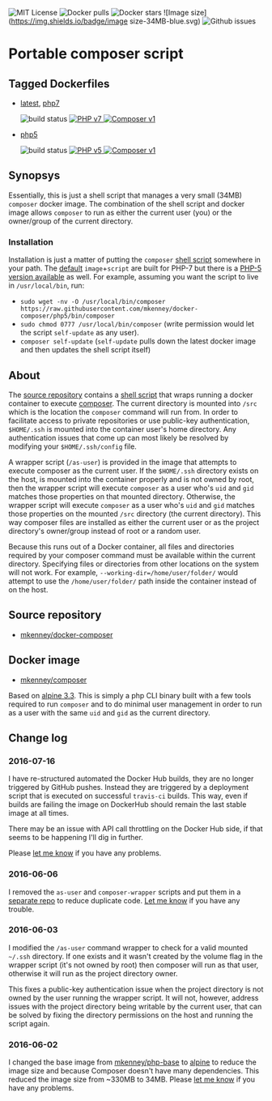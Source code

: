 ![MIT License](https://img.shields.io/github/license/mkenney/docker-composer.svg) ![Docker pulls](https://img.shields.io/docker/pulls/mkenney/composer.svg) ![Docker stars](https://img.shields.io/docker/stars/mkenney/composer.svg) ![Image size](https://img.shields.io/badge/image size-34MB-blue.svg) ![Github issues](https://img.shields.io/github/issues-raw/mkenney/docker-composer.svg)

# Portable composer script

## Tagged Dockerfiles

* [latest](https://github.com/mkenney/docker-composer/blob/master/Dockerfile), [php7](https://github.com/mkenney/docker-composer/blob/master/Dockerfile)

  ![build status](https://travis-ci.org/mkenney/docker-composer.svg?branch=master) [![PHP v7](https://img.shields.io/badge/PHP-v7.0.6-8892bf.svg) ![Composer v1](https://img.shields.io/badge/composer-v1.1.2-orange.svg)](https://github.com/mkenney/docker-composer)

* [php5](https://github.com/mkenney/docker-composer/blob/php5/Dockerfile)

  ![build status](https://travis-ci.org/mkenney/docker-composer.svg?branch=php5) [![PHP v5](https://img.shields.io/badge/PHP-v5.6.21-8892bf.svg) ![Composer v1](https://img.shields.io/badge/composer-v1.1.2-orange.svg)](https://github.com/mkenney/docker-composer/tree/php5)

## Synopsys

Essentially, this is just a shell script that manages a very small (34MB) `composer` docker image. The combination of the shell script and docker image allows `composer` to run as either the current user (you) or the owner/group of the current directory.

### Installation

Installation is just a matter of putting the `composer` [shell script](https://github.com/mkenney/docker-composer/blob/master/bin/composer) somewhere in your path. The [default](https://hub.docker.com/r/mkenney/composer/tags/) `image`+`script` are built for PHP-7 but there is a [PHP-5 version available](https://github.com/mkenney/docker-composer/blob/php5/bin/composer) as well. For example, assuming you want the script to live in `/usr/local/bin`, run:
* `sudo wget -nv -O /usr/local/bin/composer https://raw.githubusercontent.com/mkenney/docker-composer/php5/bin/composer`
* `sudo chmod 0777 /usr/local/bin/composer` (write permission would let the script `self-update` as any user).
* `composer self-update` (`self-update` pulls down the latest docker image and then updates the shell script itself)

## About

The [source repository](https://github.com/mkenney/docker-composer) contains a [shell script](https://github.com/mkenney/docker-composer/blob/php5/bin/composer) that wraps running a docker container to execute [composer](https://getcomposer.org/). The current directory is mounted into `/src` which is the location the `composer` command will run from. In order to facilitate access to private repositories or use public-key authentication, `$HOME/.ssh` is mounted into the container user's home directory. Any authentication issues that come up can most likely be resolved by modifying your `$HOME/.ssh/config` file.

A wrapper script (`/as-user`) is provided in the image that attempts to execute composer as the current user. If the `$HOME/.ssh` directory exists on the host, is mounted into the container properly and is not owned by root, then the wrapper script will execute `composer` as a user who's `uid` and `gid` matches those properties on that mounted directory. Otherwise, the wrapper script will execute `composer` as a user who's `uid` and `gid` matches those properties on the mounted `/src` directory (the current directory). This way composer files are installed as either the current user or as the project directory's owner/group instead of root or a random user.

Because this runs out of a Docker container, all files and directories required by your composer command must be available within the current directory. Specifying files or directories from other locations on the system will not work. For example, `--working-dir=/home/user/folder/` would attempt to use the `/home/user/folder/` path inside the container instead of on the host.

## Source repository

* [mkenney/docker-composer](https://github.com/mkenney/docker-composer)

## Docker image

* [mkenney/composer](https://hub.docker.com/r/mkenney/composer/)

Based on [alpine 3.3](https://hub.docker.com/_/alpine/). This is simply a php CLI binary built with a few tools required to run `composer` and to do minimal user management in order to run as a user with the same `uid` and `gid` as the current directory.

## Change log

### 2016-07-16

I have re-structured automated the Docker Hub builds, they are no longer triggered by GitHub pushes. Instead they are triggered by a deployment script that is executed on successful `travis-ci` builds. This way, even if builds are failing the image on DockerHub should remain the last stable image at all times.

There may be an issue with API call throttling on the Docker Hub side, if that seems to be happening I'll dig in further.

Please [let me know](https://github.com/mkenney/docker-phpunit/issues) if you have any problems.

### 2016-06-06

I removed the `as-user` and `composer-wrapper` scripts and put them in a [separate repo](https://github.com/mkenney/docker-scripts/tree/master/container) to reduce duplicate code. [Let me know](https://github.com/mkenney/docker-composer/issues) if you have any trouble.

### 2016-06-03

I modified the `/as-user` command wrapper to check for a valid mounted `~/.ssh` directory. If one exists and it wasn't created by the volume flag in the wrapper script (it's not owned by root) then composer will run as that user, otherwise it will run as the project directory owner.

This fixes a public-key authentication issue when the project directory is not owned by the user running the wrapper script. It will not, however, address issues with the project directory being writable by the current user, that can be solved by fixing the directory permissions on the host and running the script again.

### 2016-06-02

I changed the base image from [mkenney/php-base](https://hub.docker.com/r/mkenney/php-base/) to [alpine](https://hub.docker.com/_/alpine/) to reduce the image size and because Composer doesn't have many dependencies. This reduced the image size from ~330MB to 34MB. Please [let me know](https://github.com/mkenney/docker-composer/issues) if you have any problems.

